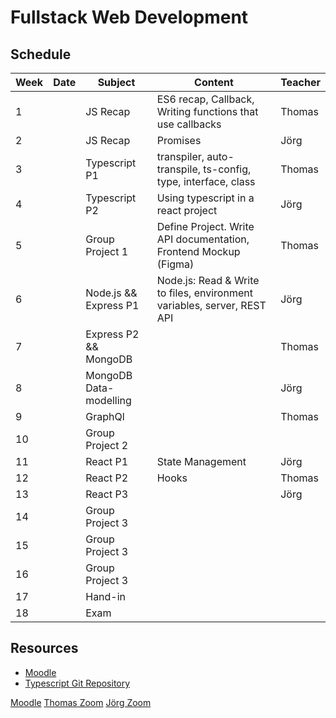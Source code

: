 # Fullstack Web Development

## Schedule

| Week | Date | Subject                | Content                                                                 | Teacher |
|------|------|------------------------|-------------------------------------------------------------------------|---------|
| 1    |      | JS Recap               | ES6 recap, Callback, Writing functions that use callbacks               | Thomas  |
| 2    |      | JS Recap               | Promises                                                                | Jörg    |
| 3    |      | Typescript P1          | transpiler, auto-transpile, ts-config, type, interface, class           | Thomas  |
| 4    |      | Typescript P2          | Using typescript in a react project                                     | Jörg    |
| 5    |      | Group Project 1        | Define Project. Write API documentation, Frontend Mockup (Figma)        | Thomas  |
| 6    |      | Node.js && Express P1  | Node.js: Read & Write to files, environment variables, server, REST API | Jörg    |
| 7    |      | Express P2 && MongoDB  |                                                                         | Thomas  |
| 8    |      | MongoDB Data-modelling |                                                                         | Jörg    |
| 9    |      | GraphQl                |                                                                         | Thomas  |
| 10   |      | Group Project 2        |                                                                         |         |
| 11   |      | React P1               | State Management                                                        | Jörg    |
| 12   |      | React P2               | Hooks                                                                   | Thomas  |
| 13   |      | React P3               |                                                                         | Jörg    |
| 14   |      | Group Project 3        |                                                                         |         |
| 15   |      | Group Project 3        |                                                                         |         |
| 16   |      | Group Project 3        |                                                                         |         |
| 17   |      | Hand-in                |                                                                         |         |
| 18   |      | Exam                   |                                                                         |         |

## Resources


- [Moodle](https://cphbusiness.mrooms.net/course/view.php?id=11091)
- [Typescript Git Repository](https://github.com/FullStackTypeScriptCourse/fullstack_backend_startcode)

<seealso>
    <category ref="fsd">
        <a href="https://cphbusiness.mrooms.net/">Moodle</a>
        <a href="https://cphbusiness.zoom.us/my/thomashartmann?pwd=N3gzTFd6RENkUDNBaGR1bjJmajc4UT09">Thomas Zoom</a>
        <a href="https://plugins.jetbrains.com/plugin/20158-writerside/docs/local-build.html">Jörg Zoom</a>
    </category>
</seealso>